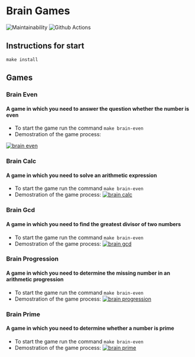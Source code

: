 # Brain Games

![Maintainability](https://api.codeclimate.com/v1/badges/a99a88d28ad37a79dbf6/maintainability)
![Github Actions](https://github.com/aleksey19988/repeat-php-project-lvl1/actions/workflows/linter.yml/badge.svg)

## Instructions for start
`make install`

## Games

### Brain Even
#### A game in which you need to answer the question whether the number is even

- To start the game run the command `make brain-even`
- Demostration of the game process:

[![brain even](https://asciinema.org/a/XNjOmgCz01k6KwXzuj3KuDt6U.svg)](https://asciinema.org/a/XNjOmgCz01k6KwXzuj3KuDt6U)

### Brain Calc
#### A game in which you need to solve an arithmetic expression

- To start the game run the command `make brain-even`
- Demostration of the game process:
[![brain calc](https://asciinema.org/a/vmcCWwy2D8i30NpGrMdzfaxDQ.svg)](https://asciinema.org/a/vmcCWwy2D8i30NpGrMdzfaxDQ)

### Brain Gcd
#### A game in which you need to find the greatest divisor of two numbers

- To start the game run the command `make brain-even`
- Demostration of the game process:
[![brain gcd](https://asciinema.org/a/A8PTCJ9kMYMmOq5NeGxBwuO7w.svg)](https://asciinema.org/a/A8PTCJ9kMYMmOq5NeGxBwuO7w)

### Brain Progression
#### A game in which you need to determine the missing number in an arithmetic progression

- To start the game run the command `make brain-even`
- Demostration of the game process:
[![brain progression](https://asciinema.org/a/1dRZjlS2FNQK1kC9E0bm58Zox.svg)](https://asciinema.org/a/1dRZjlS2FNQK1kC9E0bm58Zox)

### Brain Prime
#### A game in which you need to determine whether a number is prime

- To start the game run the command `make brain-even`
- Demostration of the game process:
[![brain prime](https://asciinema.org/a/M3RuTsUDfpFDiCrGWl89OhU6f.svg)](https://asciinema.org/a/M3RuTsUDfpFDiCrGWl89OhU6f)
